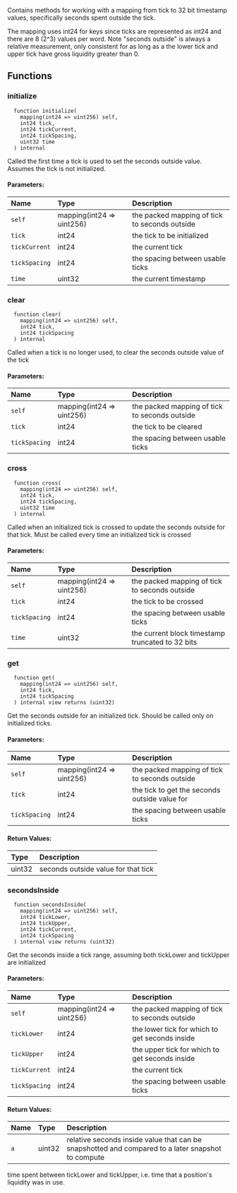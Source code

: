 Contains methods for working with a mapping from tick to 32 bit timestamp values, specifically seconds
spent outside the tick.

The mapping uses int24 for keys since ticks are represented as int24 and there are 8 (2^3) values per word.
Note "seconds outside" is always a relative measurement, only consistent for as long as a the lower tick and upper tick
have gross liquidity greater than 0.

## Functions

### initialize

```solidity
  function initialize(
    mapping(int24 => uint256) self,
    int24 tick,
    int24 tickCurrent,
    int24 tickSpacing,
    uint32 time
  ) internal
```

Called the first time a tick is used to set the seconds outside value. Assumes the tick is not
initialized.

#### Parameters:

| Name          | Type                      | Description                                   |
| :------------ | :------------------------ | :-------------------------------------------- |
| `self`        | mapping(int24 => uint256) | the packed mapping of tick to seconds outside |
| `tick`        | int24                     | the tick to be initialized                    |
| `tickCurrent` | int24                     | the current tick                              |
| `tickSpacing` | int24                     | the spacing between usable ticks              |
| `time`        | uint32                    | the current timestamp                         |

### clear

```solidity
  function clear(
    mapping(int24 => uint256) self,
    int24 tick,
    int24 tickSpacing
  ) internal
```

Called when a tick is no longer used, to clear the seconds outside value of the tick

#### Parameters:

| Name          | Type                      | Description                                   |
| :------------ | :------------------------ | :-------------------------------------------- |
| `self`        | mapping(int24 => uint256) | the packed mapping of tick to seconds outside |
| `tick`        | int24                     | the tick to be cleared                        |
| `tickSpacing` | int24                     | the spacing between usable ticks              |

### cross

```solidity
  function cross(
    mapping(int24 => uint256) self,
    int24 tick,
    int24 tickSpacing,
    uint32 time
  ) internal
```

Called when an initialized tick is crossed to update the seconds outside for that tick. Must be called
every time an initialized tick is crossed

#### Parameters:

| Name          | Type                      | Description                                      |
| :------------ | :------------------------ | :----------------------------------------------- |
| `self`        | mapping(int24 => uint256) | the packed mapping of tick to seconds outside    |
| `tick`        | int24                     | the tick to be crossed                           |
| `tickSpacing` | int24                     | the spacing between usable ticks                 |
| `time`        | uint32                    | the current block timestamp truncated to 32 bits |

### get

```solidity
  function get(
    mapping(int24 => uint256) self,
    int24 tick,
    int24 tickSpacing
  ) internal view returns (uint32)
```

Get the seconds outside for an initialized tick. Should be called only on initialized ticks.

#### Parameters:

| Name          | Type                      | Description                                   |
| :------------ | :------------------------ | :-------------------------------------------- |
| `self`        | mapping(int24 => uint256) | the packed mapping of tick to seconds outside |
| `tick`        | int24                     | the tick to get the seconds outside value for |
| `tickSpacing` | int24                     | the spacing between usable ticks              |

#### Return Values:

| Type   | Description                         |
| :----- | :---------------------------------- |
| uint32 | seconds outside value for that tick |

### secondsInside

```solidity
  function secondsInside(
    mapping(int24 => uint256) self,
    int24 tickLower,
    int24 tickUpper,
    int24 tickCurrent,
    int24 tickSpacing
  ) internal view returns (uint32)
```

Get the seconds inside a tick range, assuming both tickLower and tickUpper are initialized

#### Parameters:

| Name          | Type                      | Description                                    |
| :------------ | :------------------------ | :--------------------------------------------- |
| `self`        | mapping(int24 => uint256) | the packed mapping of tick to seconds outside  |
| `tickLower`   | int24                     | the lower tick for which to get seconds inside |
| `tickUpper`   | int24                     | the upper tick for which to get seconds inside |
| `tickCurrent` | int24                     | the current tick                               |
| `tickSpacing` | int24                     | the spacing between usable ticks               |

#### Return Values:

| Name | Type   | Description                                                                                       |
| :--- | :----- | :------------------------------------------------------------------------------------------------ |
| `a`  | uint32 | relative seconds inside value that can be snapshotted and compared to a later snapshot to compute |

time spent between tickLower and tickUpper, i.e. time that a position's liquidity was in use.
